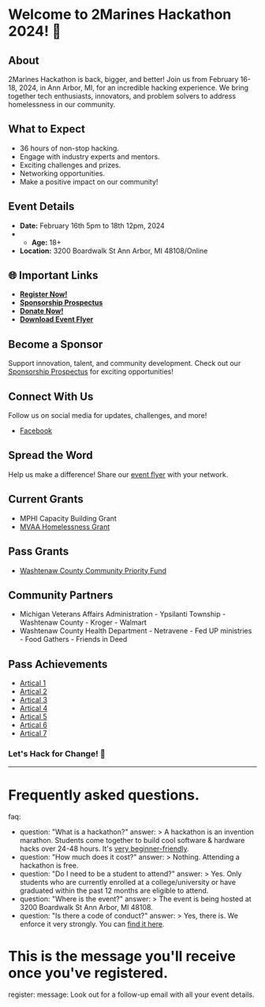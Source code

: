 # Welcome to 2Marines Hackathon 2024! 🚀

## About
2Marines Hackathon is back, bigger, and better! Join us from February 16-18, 2024, in Ann Arbor, MI, for an incredible hacking experience. We bring together tech enthusiasts, innovators, and problem solvers to address homelessness in our community.

## What to Expect
- 36 hours of non-stop hacking.
- Engage with industry experts and mentors.
- Exciting challenges and prizes.
- Networking opportunities.
- Make a positive impact on our community!

## Event Details
- **Date:** February 16th 5pm to 18th 12pm, 2024
- - **Age:** 18+
- **Location:** 3200 Boardwalk St Ann Arbor, MI 48108/Online

## 🌐 Important Links
- [**Register Now!**](https://docs.google.com/forms/d/e/1FAIpQLSeKOeZcLR47BoF6inKEPY5D_R6lpsUIg0NYzLKo59EXcWD3-Q/viewform?usp=sharing)
- [**Sponsorship Prospectus**](https://drive.google.com/file/d/1izZn9kRDcCj3gP_WuAzzlajKFzzuKrNA/view?usp=sharing)
- [**Donate Now!**](https://donorbox.org/hacking-homelessness)
- [**Download Event Flyer**](https://drive.google.com/file/d/1JQyoTueS_1BIQp51jD6PYSmEirw1g-9m/view?usp=sharing)

## Become a Sponsor
Support innovation, talent, and community development. Check out our [Sponsorship Prospectus](https://drive.google.com/file/d/1izZn9kRDcCj3gP_WuAzzlajKFzzuKrNA/view?usp=sharing) for exciting opportunities!

## Connect With Us
Follow us on social media for updates, challenges, and more!
- [Facebook](https://www.facebook.com/2Marines/)

## Spread the Word
Help us make a difference! Share our [event flyer](https://drive.google.com/file/d/1JQyoTueS_1BIQp51jD6PYSmEirw1g-9m/view?usp=sharing) with your network.

## Current Grants 
- MPHI Capacity Building Grant
- [MVAA Homelessness Grant](https://drive.google.com/file/d/1aWuYuv1vTb9uOppIPFegCBN_tlvWSTsi/view?usp=sharing)

## Pass Grants
- [Washtenaw County Community Priority Fund](https://drive.google.com/file/d/15SKBv6wF9meb0IK-Ljj8z_VA0avQpHvU/view?usp=sharing)

## Community Partners 
- Michigan Veterans Affairs Administration - Ypsilanti Township - Washtenaw County - Kroger - Walmart
- Washtenaw County Health Department - Netravene - Fed UP ministries - Food Gathers - Friends in Deed 

## Pass Achievements  
- [Artical 1](https://hunthalloween.com/event/trunk-or-treat-eid4a7bicmojk)
- [Artical 2](https://www.mlive.com/news/ann-arbor/2022/06/farmers-market-takes-root-in-ypsilanti-townships-west-willow-neighborhood.html)
- [Artical 3](https://www.washtenawmarkets.org/west-willow-farmers-market)
- [Artical 4](https://www.secondwavemedia.com/concentrate/features/earnandlearn0639.aspx)
- [Artical 5](https://allevents.in/ypsilanti/trunk-or-treat/200023278524243)
- [Artical 6](https://stayhappening.com/e/west-willow-farmers-market-E3LUVIP6DQAM)
- [Artical 7](https://www.mlive.com/news/ann-arbor/2022/10/washtenaw-county-set-to-provide-32m-to-11-groups-tackling-housing-child-care-access.html)

### Let's Hack for Change! 🌟
---

# Frequently asked questions.
faq:
  - question: "What is a hackathon?"
    answer: >
      A hackathon is an invention marathon. Students come together to build cool
      software & hardware hacks over 24-48 hours. It's [very beginner-friendly](https://medium.com/@tfogo/hackathons-are-for-beginners-77a9c9c0e000#.cj21niskl).
  - question: "How much does it cost?"
    answer: >
      Nothing. Attending a hackathon is free.
  - question: "Do I need to be a student to attend?"
    answer: >
      Yes. Only students who are currently enrolled at a college/university or
      have graduated within the past 12 months are eligible to attend.
  - question: "Where is the event?"
    answer: >
      The event is being hosted at 3200 Boardwalk St Ann Arbor, MI 48108.
  - question: "Is there a code of conduct?"
    answer: >
      Yes, there is. We enforce it very strongly. You can [find it here](https://drive.google.com/file/d/1aJKEbSUEmJsc4QsVcb5HiJR5dBTGth8t/view?usp=sharing).

# This is the message you'll receive once you've registered.
register:
  message: 
    Look out for a follow-up email with all your event details.
